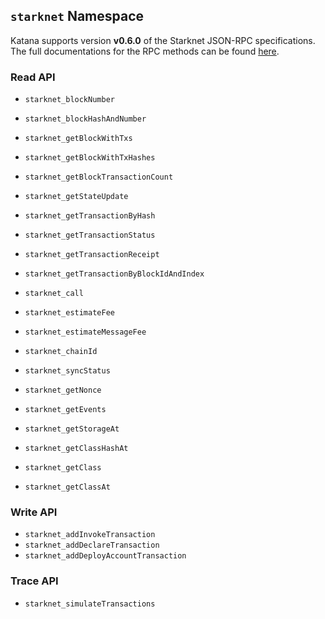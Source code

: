 ## `starknet` Namespace

Katana supports version **v0.6.0** of the Starknet JSON-RPC specifications. The full documentations for the RPC methods can be found [here](https://github.com/starkware-libs/starknet-specs/tree/v0.6.0).

### Read API

- `starknet_blockNumber`
- `starknet_blockHashAndNumber`
- `starknet_getBlockWithTxs`
- `starknet_getBlockWithTxHashes`
- `starknet_getBlockTransactionCount`
- `starknet_getStateUpdate`
- `starknet_getTransactionByHash`
- `starknet_getTransactionStatus`
- `starknet_getTransactionReceipt`
- `starknet_getTransactionByBlockIdAndIndex`

- `starknet_call`
- `starknet_estimateFee`
- `starknet_estimateMessageFee`

- `starknet_chainId`
- `starknet_syncStatus`

- `starknet_getNonce`
- `starknet_getEvents`
- `starknet_getStorageAt`
- `starknet_getClassHashAt`
- `starknet_getClass`
- `starknet_getClassAt`

### Write API

- `starknet_addInvokeTransaction`
- `starknet_addDeclareTransaction`
- `starknet_addDeployAccountTransaction`

### Trace API

- `starknet_simulateTransactions`
